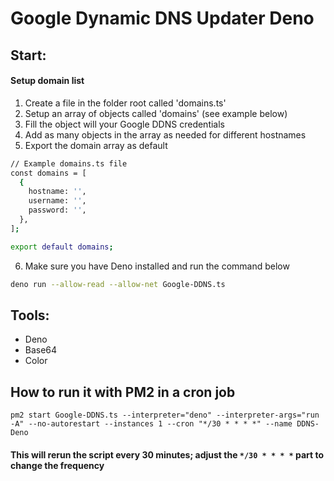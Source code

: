 # Google Dynamic DNS Updater Deno

## Start:

#### Setup domain list

1. Create a file in the folder root called 'domains.ts'
2. Setup an array of objects called 'domains' (see example below)
3. Fill the object will your Google DDNS credentials
4. Add as many objects in the array as needed for different hostnames
5. Export the domain array as default

```bash
// Example domains.ts file
const domains = [
  {
    hostname: '',
    username: '',
    password: '',
  },
];

export default domains;
```

6. Make sure you have Deno installed and run the command below

```bash
deno run --allow-read --allow-net Google-DDNS.ts
```

## Tools:

- Deno
- Base64
- Color

## How to run it with PM2 in a cron job

`pm2 start Google-DDNS.ts --interpreter="deno" --interpreter-args="run -A" --no-autorestart --instances 1 --cron "*/30 * * * *" --name DDNS-Deno`

#### This will rerun the script every 30 minutes; adjust the `*/30 * * * *` part to change the frequency
